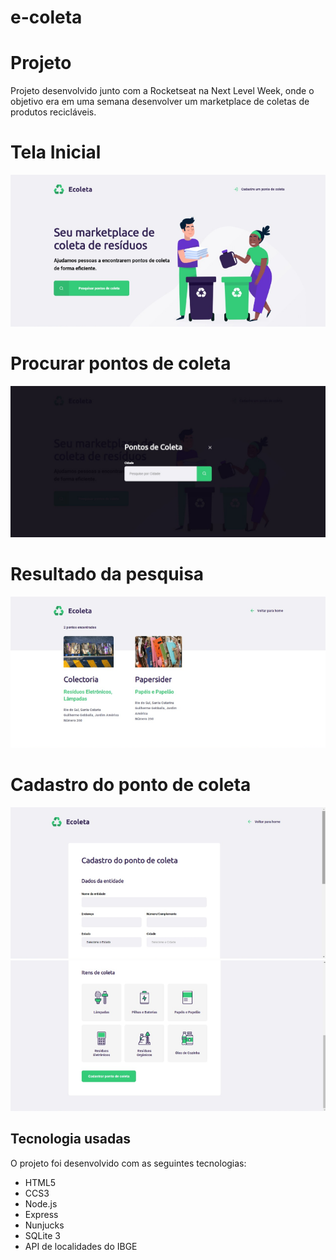 # e-coleta
 
 <h1>Projeto</h1>
<p> Projeto desenvolvido junto com a Rocketseat na Next Level Week, onde o objetivo era em uma semana desenvolver um marketplace de coletas de produtos recicláveis.</p>
 

<h1> Tela Inicial </h1>
<p align="center">
  <img src="/imagens/home.png"> 
</p>

<h1> Procurar pontos de coleta </h1>
<p align="center">
  <img src="/imagens/search1.jpeg"> 
</p>

<h1> Resultado da pesquisa </h1>
<p align="center">
  <img src="/imagens/search.png"> 
</p>

<h1> Cadastro do ponto de coleta </h1>
<p align="center">
  <img src="/imagens/cadastro.png"> 
 <img src="/imagens/cadastro2.png"> 
</p>

<h2>Tecnologia usadas</h2>
<p>O projeto foi desenvolvido com as seguintes tecnologias:<p>
 <ul>
  <li>HTML5</li>
  <li>CCS3</li>
  <li>Node.js</li>
  <li>Express</li>
  <li>Nunjucks</li>
  <li>SQLite 3</li>
  <li>API de localidades do IBGE</li>
  </ul>
  
